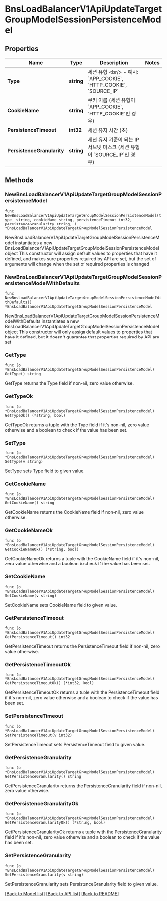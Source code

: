 # BnsLoadBalancerV1ApiUpdateTargetGroupModelSessionPersistenceModel

## Properties

Name | Type | Description | Notes
------------ | ------------- | ------------- | -------------
**Type** | **string** | 세션 유형 &lt;br/&gt; - 예시: &#x60;APP_COOKIE&#x60;, &#x60;HTTP_COOKIE&#x60;, &#x60;SOURCE_IP&#x60; | 
**CookieName** | **string** | 쿠키 이름 (세션 유형이 &#x60;APP_COOKIE&#x60;, &#x60;HTTP_COOKIE&#x60;인 경우) | 
**PersistenceTimeout** | **int32** | 세션 유지 시간 (초) | 
**PersistenceGranularity** | **string** | 세션 유지 기준이 되는 IP 서브넷 마스크 (세션 유형이 &#x60;SOURCE_IP&#x60;인 경우) | 

## Methods

### NewBnsLoadBalancerV1ApiUpdateTargetGroupModelSessionPersistenceModel

`func NewBnsLoadBalancerV1ApiUpdateTargetGroupModelSessionPersistenceModel(type_ string, cookieName string, persistenceTimeout int32, persistenceGranularity string, ) *BnsLoadBalancerV1ApiUpdateTargetGroupModelSessionPersistenceModel`

NewBnsLoadBalancerV1ApiUpdateTargetGroupModelSessionPersistenceModel instantiates a new BnsLoadBalancerV1ApiUpdateTargetGroupModelSessionPersistenceModel object
This constructor will assign default values to properties that have it defined,
and makes sure properties required by API are set, but the set of arguments
will change when the set of required properties is changed

### NewBnsLoadBalancerV1ApiUpdateTargetGroupModelSessionPersistenceModelWithDefaults

`func NewBnsLoadBalancerV1ApiUpdateTargetGroupModelSessionPersistenceModelWithDefaults() *BnsLoadBalancerV1ApiUpdateTargetGroupModelSessionPersistenceModel`

NewBnsLoadBalancerV1ApiUpdateTargetGroupModelSessionPersistenceModelWithDefaults instantiates a new BnsLoadBalancerV1ApiUpdateTargetGroupModelSessionPersistenceModel object
This constructor will only assign default values to properties that have it defined,
but it doesn't guarantee that properties required by API are set

### GetType

`func (o *BnsLoadBalancerV1ApiUpdateTargetGroupModelSessionPersistenceModel) GetType() string`

GetType returns the Type field if non-nil, zero value otherwise.

### GetTypeOk

`func (o *BnsLoadBalancerV1ApiUpdateTargetGroupModelSessionPersistenceModel) GetTypeOk() (*string, bool)`

GetTypeOk returns a tuple with the Type field if it's non-nil, zero value otherwise
and a boolean to check if the value has been set.

### SetType

`func (o *BnsLoadBalancerV1ApiUpdateTargetGroupModelSessionPersistenceModel) SetType(v string)`

SetType sets Type field to given value.


### GetCookieName

`func (o *BnsLoadBalancerV1ApiUpdateTargetGroupModelSessionPersistenceModel) GetCookieName() string`

GetCookieName returns the CookieName field if non-nil, zero value otherwise.

### GetCookieNameOk

`func (o *BnsLoadBalancerV1ApiUpdateTargetGroupModelSessionPersistenceModel) GetCookieNameOk() (*string, bool)`

GetCookieNameOk returns a tuple with the CookieName field if it's non-nil, zero value otherwise
and a boolean to check if the value has been set.

### SetCookieName

`func (o *BnsLoadBalancerV1ApiUpdateTargetGroupModelSessionPersistenceModel) SetCookieName(v string)`

SetCookieName sets CookieName field to given value.


### GetPersistenceTimeout

`func (o *BnsLoadBalancerV1ApiUpdateTargetGroupModelSessionPersistenceModel) GetPersistenceTimeout() int32`

GetPersistenceTimeout returns the PersistenceTimeout field if non-nil, zero value otherwise.

### GetPersistenceTimeoutOk

`func (o *BnsLoadBalancerV1ApiUpdateTargetGroupModelSessionPersistenceModel) GetPersistenceTimeoutOk() (*int32, bool)`

GetPersistenceTimeoutOk returns a tuple with the PersistenceTimeout field if it's non-nil, zero value otherwise
and a boolean to check if the value has been set.

### SetPersistenceTimeout

`func (o *BnsLoadBalancerV1ApiUpdateTargetGroupModelSessionPersistenceModel) SetPersistenceTimeout(v int32)`

SetPersistenceTimeout sets PersistenceTimeout field to given value.


### GetPersistenceGranularity

`func (o *BnsLoadBalancerV1ApiUpdateTargetGroupModelSessionPersistenceModel) GetPersistenceGranularity() string`

GetPersistenceGranularity returns the PersistenceGranularity field if non-nil, zero value otherwise.

### GetPersistenceGranularityOk

`func (o *BnsLoadBalancerV1ApiUpdateTargetGroupModelSessionPersistenceModel) GetPersistenceGranularityOk() (*string, bool)`

GetPersistenceGranularityOk returns a tuple with the PersistenceGranularity field if it's non-nil, zero value otherwise
and a boolean to check if the value has been set.

### SetPersistenceGranularity

`func (o *BnsLoadBalancerV1ApiUpdateTargetGroupModelSessionPersistenceModel) SetPersistenceGranularity(v string)`

SetPersistenceGranularity sets PersistenceGranularity field to given value.



[[Back to Model list]](../README.md#documentation-for-models) [[Back to API list]](../README.md#documentation-for-api-endpoints) [[Back to README]](../README.md)


